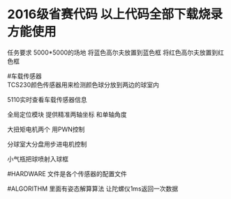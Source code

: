 # 2016级省赛代码 以上代码全部下载烧录方能使用

任务要求 5000*5000的场地 将蓝色高尔夫放置到蓝色框  将红色高尔夫放置到红色框


#车载传感器  
TCS230颜色传感器用来检测颜色球分放到两边的球室内

5110实时查看车载传感器信息

全局定位模块 提供精准两轴坐标 和单轴角度

大扭矩电机两个 用PWN控制

分球室大分盘用步进电机控制

小气瓶把球喷射入球框

#HARDWARE 文件是各个传感器的配置文件

#ALGORITHM 里面有姿态解算算法 让陀螺仪1ms返回一次数据

